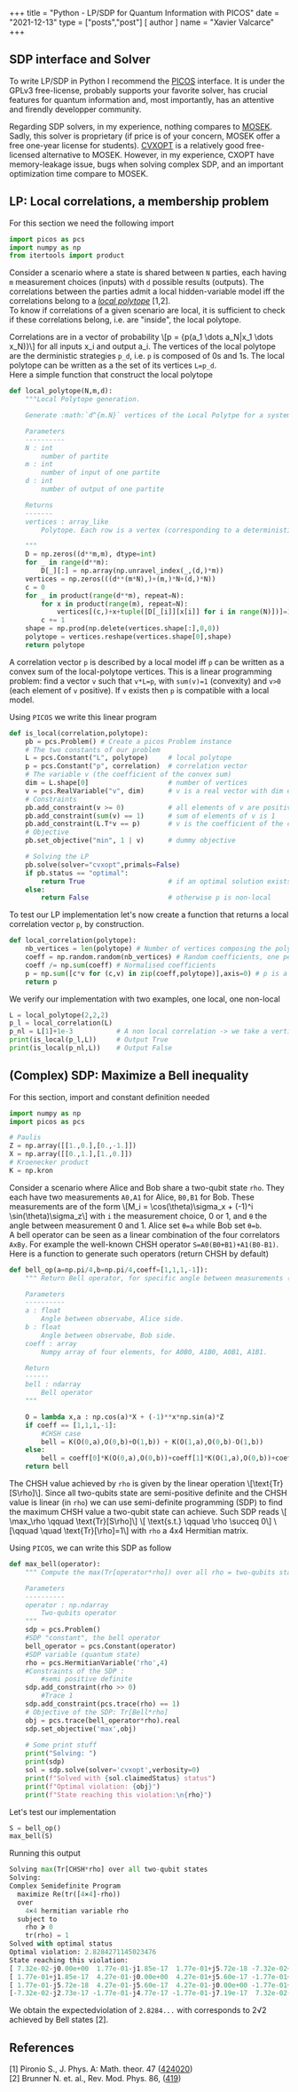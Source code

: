+++
title = "Python - LP/SDP for Quantum Information with PICOS"
date = "2021-12-13"
type = ["posts","post"]
[ author ]
  name = "Xavier Valcarce"
+++

## SDP interface and Solver

To write LP/SDP in Python I recommend the [PICOS](https://gitlab.com/picos-api/picos) interface. It is under the GPLv3 free-license, probably supports your favorite solver, has crucial features for quantum information and, most importantly, has an attentive and firendly developper community.  

Regarding SDP solvers, in my experience, nothing compares to [MOSEK](https://www.mosek.com). Sadly, this solver is proprietary (if price is of your concern, MOSEK offer a free one-year license for students). [CVXOPT](https://cvxopt.org) is a relatively good free-licensed alternative to MOSEK. However, in my experience, CXOPT have memory-leakage issue, bugs when solving complex SDP, and an important optimization time compare to MOSEK.  

## LP: Local correlations, a membership problem

For this section we need the following import
```python
import picos as pcs
import numpy as np
from itertools import product
```

Consider a scenario where a state is shared between `N` parties, each having `m` measurement choices (inputs) with `d` possible results (outputs). The correlations between the parties admit a local hidden-variable model iff the correlations belong to a [*local polytope*](https://valcarce.fr/physics/master_thesis.pdf#section.2.2) [1,2].  
To know if correlations of a given scenario are local, it is sufficient to check if these correlations belong, i.e. are "inside", the local polytope.  

Correlations are in a vector of probability \\[p = \{p(a_1 \dots a_N|x_1 \dots x_N)\}\\] for all inputs x_i and output a_i.
The vertices of the local polytope are the derministic strategies `p_d`, i.e. `p` is composed of 0s and 1s. 
The local polytope can be written as a the set of its vertices `L=p_d`.  
Here a simple function that construct the local polytope

```python
def local_polytope(N,m,d):
    """Local Polytope generation.

    Generate :math:`d^{m.N}` vertices of the Local Polytpe for a system with ``N`` partite, each having ``m`` measurement/input and ``d`` output.

    Parameters
    ----------
    N : int
        number of partite
    m : int
        number of input of one partite
    d : int
        number of output of one partite

    Returns
    -------
    vertices : array_like
        Polytope. Each row is a vertex (corresponding to a deterministic strategy), each column is the :math:`n^{th}` element to that vertice

    """
    D = np.zeros((d**m,m), dtype=int)
    for _ in range(d**m):
        D[_][:] = np.array(np.unravel_index(_,(d,)*m))
    vertices = np.zeros(((d**(m*N),)+(m,)*N+(d,)*N))
    c = 0
    for _ in product(range(d**m), repeat=N):
        for x in product(range(m), repeat=N):
            vertices[(c,)+x+tuple([D[_[i]][x[i]] for i in range(N)])]=1
        c += 1
    shape = np.prod(np.delete(vertices.shape[:],0,0))
    polytope = vertices.reshape(vertices.shape[0],shape)
	return polytope
```

A correlation vector `p` is described by a local model iff `p` can be written as a convex sum of the local-polytope vertices.
This is a linear programming problem: find a vector `v` such that `v*L=p`, with `sum(v)=1` (convexity) and `v>0` (each element of `v` positive). 
If `v` exists then `p` is compatible with a local model.  

Using `PICOS` we write this linear program

```python
def is_local(correlation,polytope):
	pb = pcs.Problem() # Create a picos Problem instance
	# The two constants of our problem
	L = pcs.Constant("L", polytope)     # local polytope
	p = pcs.Constant("p", correlation)  # correlation vector
	# The variable v (the coefficient of the convex sum)
	dim = L.shape[0]                    # number of vertices
	v = pcs.RealVariable("v", dim)      # v is a real vector with dim element
	# Constraints
	pb.add_constraint(v >= 0)           # all elements of v are positive
	pb.add_constraint(sum(v) == 1)      # sum of elements of v is 1
	pb.add_constraint(L.T*v == p)       # v is the coefficient of the convex sum of all L vertices
	# Objective
	pb.set_objective("min", 1 | v)      # dummy objective

	# Solving the LP
	pb.solve(solver="cvxopt",primals=False)
	if pb.status == "optimal":
		return True                     # if an optimal solution exists, p belongs to L
	else:
		return False                    # otherwise p is non-local
```

To test our LP implementation let's now create a function that returns a local correlation vector `p`, by construction.

```python
def local_correlation(polytope):
	nb_vertices = len(polytope) # Number of vertices composing the polytope
	coeff = np.random.random(nb_vertices) # Random coefficients, one per vertices
	coeff /= np.sum(coeff) # Normalised coefficients
	p = np.sum([c*v for (c,v) in zip(coeff,polytope)],axis=0) # p is a convex sum of the polytopes vertices
	return p
```

We verify our implementation with two examples, one local, one non-local
```python
L = local_polytope(2,2,2)
p_l = local_correlation(L)
p_nl = L[1]+1e-3           # A non local correlation -> we take a vertice and we add 0.01 to each of its elements
print(is_local(p_l,L))     # Output True
print(is_local(p_nl,L))    # Output False
```

## (Complex) SDP: Maximize a Bell inequality

For this section, import and constant definition needed
```python
import numpy as np
import picos as pcs

# Paulis
Z = np.array([[1.,0.],[0.,-1.]])
X = np.array([[0.,1.],[1.,0.]])
# Kroenecker product
K = np.kron

```

Consider a scenario where Alice and Bob share a two-qubit state `rho`. They each have two measurements `A0,A1` for Alice, `B0,B1` for Bob.
These measurements are of the form \\[M_i = \cos(\theta)\sigma_x + (-1)^i \sin(\theta)\sigma_z\\] with `i` the measurement choice, 0 or 1, and `θ` the angle between measurement 0 and 1. Alice set `θ=a` while Bob set `θ=b`.  
A bell operator can be seen as a linear combination of the four correlators `AxBy`. For example the well-known CHSH operator `S=A0(B0+B1)+A1(B0-B1)`. Here is a function to generate such operators (return CHSH by default)

```python
def bell_op(a=np.pi/4,b=np.pi/4,coeff=[1,1,1,-1]):
    """ Return Bell operator, for specific angle between measurements (for each partite resp.)

    Parameters
    ----------
    a : float
        Angle between observabe, Alice side.
    b : float
        Angle between observabe, Bob side.
    coeff : array
        Numpy array of four elements, for A0B0, A1B0, A0B1, A1B1.

    Return
    ------
    bell : ndarray
        Bell operator
    """

    O = lambda x,a : np.cos(a)*X + (-1)**x*np.sin(a)*Z
    if coeff == [1,1,1,-1]:
        #CHSH case
        bell = K(O(0,a),O(0,b)+O(1,b)) + K(O(1,a),O(0,b)-O(1,b))
    else:
        bell = coeff[0]*K(O(0,a),O(0,b))+coeff[1]*K(O(1,a),O(0,b))+coeff[2]*K(O(0,a),O(1,b))+coeff[3]*K(O(1,a),O(1,b))
    return bell
```

The CHSH value achieved by `rho` is given by the linear operation \\[\text{Tr}\[S\rho\]\\]. Since all two-qubits state are semi-positive definite and the CHSH value is linear (in `rho`) we can use semi-definite programming (SDP) to find the maximum CHSH value a two-qubit state can achieve. Such SDP reads
\\[ \max_\rho \qquad \text{Tr}\[S\rho\]\\]
\\[ \text{s.t.} \qquad \rho \succeq 0\\]
\\[\\qquad \quad \text{Tr}\[\rho\]=1\\]
with `rho` a 4x4 Hermitian matrix.  

Using `PICOS`, we can write this SDP as follow

```python
def max_bell(operator):
    """ Compute the max(Tr[operator*rho]) over all rho = two-qubits state

    Parameters
    ----------
    operator : np.ndarray
        Two-qubits operator
    """
    sdp = pcs.Problem()
    #SDP "constant", the bell operator
    bell_operator = pcs.Constant(operator)
    #SDP variable (quantum state)
    rho = pcs.HermitianVariable('rho',4)
    #Constraints of the SDP :
        #semi positive definite
    sdp.add_constraint(rho >> 0)
        #Trace 1
    sdp.add_constraint(pcs.trace(rho) == 1)
    # Objective of the SDP: Tr[Bell*rho]
    obj = pcs.trace(bell_operator*rho).real
    sdp.set_objective('max',obj)
    
    # Some print stuff
    print("Solving: ")
    print(sdp)
    sol = sdp.solve(solver='cvxopt',verbosity=0)
    print(f"Solved with {sol.claimedStatus} status")
    print(f"Optimal violation: {obj}")
    print(f"State reaching this violation:\n{rho}")
```

Let's test our implementation
```python
S = bell_op()
max_bell(S)
```

Running this output
```python
Solving max(Tr[CHSH*rho] over all two-qubit states
Solving:
Complex Semidefinite Program
  maximize Re(tr([4×4]·rho))
  over
    4×4 hermitian variable rho
  subject to
    rho ≽ 0
    tr(rho) = 1
Solved with optimal status
Optimal violation: 2.8284271145023476
State reaching this violation:
[ 7.32e-02-j0.00e+00  1.77e-01-j1.85e-17  1.77e-01+j5.72e-18 -7.32e-02+j2.73e-17]
[ 1.77e-01+j1.85e-17  4.27e-01-j0.00e+00  4.27e-01+j5.60e-17 -1.77e-01+j4.77e-17]
[ 1.77e-01-j5.72e-18  4.27e-01-j5.60e-17  4.27e-01-j0.00e+00 -1.77e-01+j7.19e-17]
[-7.32e-02-j2.73e-17 -1.77e-01-j4.77e-17 -1.77e-01-j7.19e-17  7.32e-02-j0.00e+00]
```

We obtain the expectedviolation of `2.8284...` with corresponds to 2√2 achieved by Bell states [2].


## References

[1] Pironio S., J. Phys. A: Math. theor. 47 ([424020](https://iopscience.iop.org/article/10.1088/1751-8113/47/42/424020))  
[2] Brunner N. et. al., Rev. Mod. Phys. 86, ([419](https://journals.aps.org/rmp/abstract/10.1103/RevModPhys.86.419)) 
